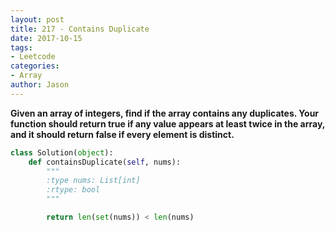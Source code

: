```yaml
---
layout: post
title: 217 - Contains Duplicate
date: 2017-10-15
tags:
- Leetcode
categories:
- Array
author: Jason
---
```

**Given an array of integers, find if the array contains any duplicates. Your function should return true if any value appears at least twice in the array, and it should return false if every element is distinct.**


```python
class Solution(object):
    def containsDuplicate(self, nums):
        """
        :type nums: List[int]
        :rtype: bool
        """

        return len(set(nums)) < len(nums)
```
